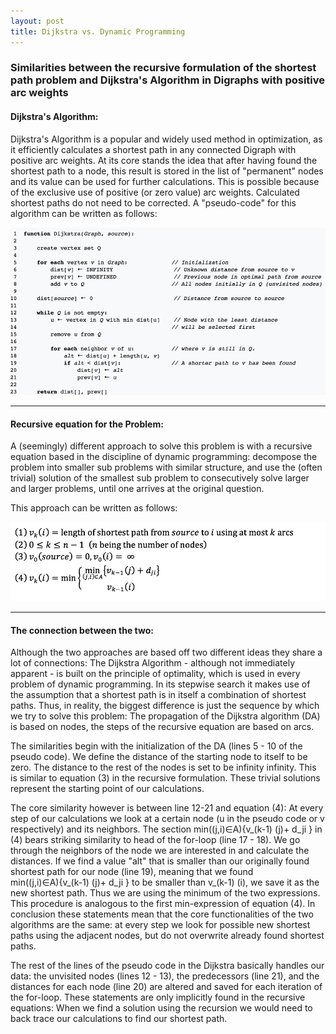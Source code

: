 ```yaml
---
layout: post
title: Dijkstra vs. Dynamic Programming
---
```


### Similarities between the recursive formulation of the shortest path problem and Dijkstra's Algorithm in Digraphs with positive arc weights 

#### Dijkstra's Algorithm:
Dijkstra's Algorithm is a popular and widely used method in optimization, as it efficiently calculates a shortest path in any connected Digraph with positive arc weights. At its core stands the idea that after having found the shortest path to a node, this result is stored in the list of "permanent" nodes and its value can be used for further calculations. This is possible because of the exclusive use of positive (or zero value) arc weights. Calculated shortest paths do not need to be corrected.
A "pseudo-code" for this algorithm can be written as follows:

![Pseudo-Code](/images/Pseudo-Code.png "Pseudo-Code")
___

#### Recursive equation for the Problem:
A (seemingly) different approach to solve this problem is with a recursive equation based in the discipline of dynamic programming: decompose the problem into smaller sub problems with similar structure, and use the (often trivial) solution of the smallest sub problem to consecutively solve larger and larger problems, until one arrives at the original question.

This approach can be written as follows: 

![DP-Dijkstra](/images/DP-Dijkstra.png "DP-Dijkstra")
___

#### The connection between the two:

Although the two approaches are based off two different ideas they share a lot of connections: The Dijkstra Algorithm - although not immediately apparent - is built on the principle of optimality, which is used in every problem of dynamic programming. In its stepwise search it makes use of the assumption that a shortest path is in itself a combination of shortest paths. Thus, in reality, the biggest difference is just the sequence by which we try to solve this problem: The propagation of the Dijkstra algorithm (DA) is based on nodes, the steps of the recursive equation are based on arcs.

The similarities begin with the initialization of the DA (lines 5 - 10 of the pseudo code). We define the distance of the starting node to itself to be zero. The distance to the rest of the nodes is set to be infinity infinity. This is similar to equation (3) in the recursive formulation. These trivial solutions represent the starting point of our calculations. 

The core similarity however is between line 12-21 and equation (4): At every step of our calculations we look at a certain node (u in the pseudo code or v respectively) and its neighbors. The section min((j,i)∈A)⁡{v_(k-1) (j)+ d_ji } in (4) bears striking similarity to head of the for-loop (line 17 - 18). We go through the neighbors of the node we are interested in and calculate the distances. If we find a value "alt" that is smaller than our originally found shortest path for our node (line 19), meaning that we found min((j,i)∈A)⁡{v_(k-1) (j)+ d_ji } to be smaller than v_(k-1) (i), we save it as the new shortest path. Thus we are using the minimum of the two expressions. This procedure is analogous to the first min-expression of equation (4). In conclusion these statements mean that the core functionalities of the two algorithms are the same: at every step we look for possible new shortest paths using the adjacent nodes, but do not overwrite already found shortest paths. 

The rest of the lines of the pseudo code in the Dijkstra basically handles our data: the unvisited nodes (lines 12 - 13), the predecessors (line 21), and the distances for each node (line 20) are altered and saved for each iteration of the for-loop. These statements are only implicitly found in the recursive equations: When we find a solution using the recursion we would need to back trace our calculations to find our shortest path.
